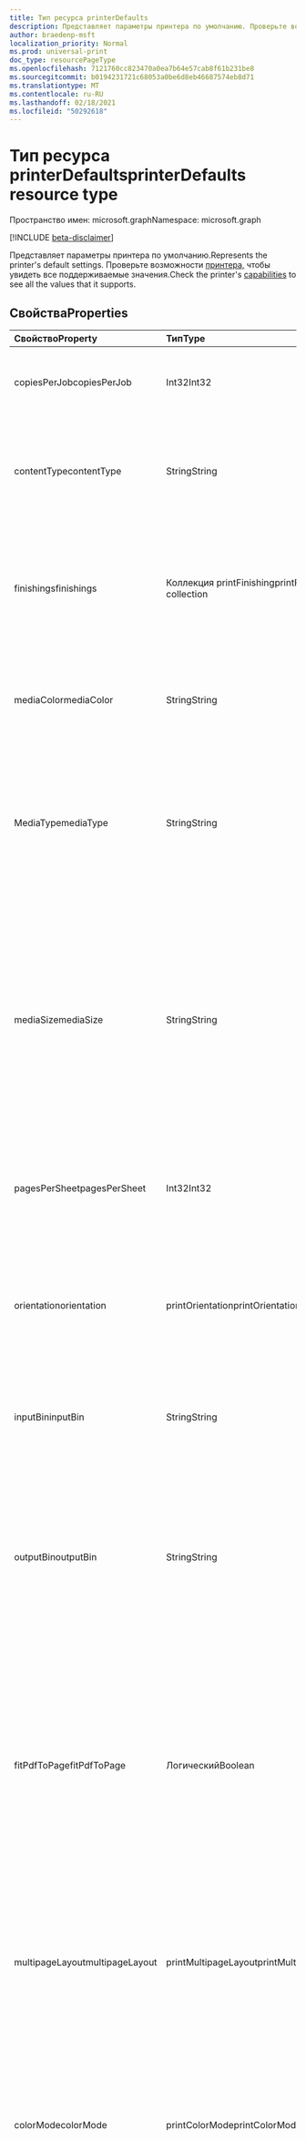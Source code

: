 ```yaml
---
title: Тип ресурса printerDefaults
description: Представляет параметры принтера по умолчанию. Проверьте возможности принтера, чтобы увидеть все поддерживаемые значения.
author: braedenp-msft
localization_priority: Normal
ms.prod: universal-print
doc_type: resourcePageType
ms.openlocfilehash: 7121760cc823470a0ea7b64e57cab8f61b231be8
ms.sourcegitcommit: b0194231721c68053a0be6d8eb46687574eb8d71
ms.translationtype: MT
ms.contentlocale: ru-RU
ms.lasthandoff: 02/18/2021
ms.locfileid: "50292618"
---
```

# <a name="printerdefaults-resource-type"></a><span data-ttu-id="e7a7d-104">Тип ресурса printerDefaults</span><span class="sxs-lookup"><span data-stu-id="e7a7d-104">printerDefaults resource type</span></span>

<span data-ttu-id="e7a7d-105">Пространство имен: microsoft.graph</span><span class="sxs-lookup"><span data-stu-id="e7a7d-105">Namespace: microsoft.graph</span></span>

[!INCLUDE [beta-disclaimer](../../includes/beta-disclaimer.md)]

<span data-ttu-id="e7a7d-106">Представляет параметры принтера по умолчанию.</span><span class="sxs-lookup"><span data-stu-id="e7a7d-106">Represents the printer's default settings.</span></span> <span data-ttu-id="e7a7d-107">Проверьте возможности [принтера,](printercapabilities.md) чтобы увидеть все поддерживаемые значения.</span><span class="sxs-lookup"><span data-stu-id="e7a7d-107">Check the printer's [capabilities](printercapabilities.md) to see all the values that it supports.</span></span>

## <a name="properties"></a><span data-ttu-id="e7a7d-108">Свойства</span><span class="sxs-lookup"><span data-stu-id="e7a7d-108">Properties</span></span>
| <span data-ttu-id="e7a7d-109">Свойство</span><span class="sxs-lookup"><span data-stu-id="e7a7d-109">Property</span></span>     | <span data-ttu-id="e7a7d-110">Тип</span><span class="sxs-lookup"><span data-stu-id="e7a7d-110">Type</span></span>        | <span data-ttu-id="e7a7d-111">Описание</span><span class="sxs-lookup"><span data-stu-id="e7a7d-111">Description</span></span> |
|:-------------|:------------|:------------|
|<span data-ttu-id="e7a7d-112">copiesPerJob</span><span class="sxs-lookup"><span data-stu-id="e7a7d-112">copiesPerJob</span></span>|<span data-ttu-id="e7a7d-113">Int32</span><span class="sxs-lookup"><span data-stu-id="e7a7d-113">Int32</span></span>|<span data-ttu-id="e7a7d-114">Количество печатаемой копии по умолчанию для каждого задания.</span><span class="sxs-lookup"><span data-stu-id="e7a7d-114">The default number of copies printed per job.</span></span>|
|<span data-ttu-id="e7a7d-115">contentType</span><span class="sxs-lookup"><span data-stu-id="e7a7d-115">contentType</span></span>|<span data-ttu-id="e7a7d-116">String</span><span class="sxs-lookup"><span data-stu-id="e7a7d-116">String</span></span>|<span data-ttu-id="e7a7d-117">Тип контента по умолчанию (MIME), который будет применяться при обработке документов.</span><span class="sxs-lookup"><span data-stu-id="e7a7d-117">The default content (MIME) type to use when processing documents.</span></span>|
|<span data-ttu-id="e7a7d-118">finishings</span><span class="sxs-lookup"><span data-stu-id="e7a7d-118">finishings</span></span>|<span data-ttu-id="e7a7d-119">Коллекция printFinishing</span><span class="sxs-lookup"><span data-stu-id="e7a7d-119">printFinishing collection</span></span>|<span data-ttu-id="e7a7d-120">Набор завершений по умолчанию, которые применяются к заданиям печати.</span><span class="sxs-lookup"><span data-stu-id="e7a7d-120">The default set of finishings to apply to print jobs.</span></span> <span data-ttu-id="e7a7d-121">Допустимые значения описаны в следующей таблице.</span><span class="sxs-lookup"><span data-stu-id="e7a7d-121">Valid values are described in the following table.</span></span>|
|<span data-ttu-id="e7a7d-122">mediaColor</span><span class="sxs-lookup"><span data-stu-id="e7a7d-122">mediaColor</span></span>|<span data-ttu-id="e7a7d-123">String</span><span class="sxs-lookup"><span data-stu-id="e7a7d-123">String</span></span>|<span data-ttu-id="e7a7d-124">Цвет мультимедиа по умолчанию (например, бумага) для печати документа.</span><span class="sxs-lookup"><span data-stu-id="e7a7d-124">The default media (such as paper) color to print the document on.</span></span>
|<span data-ttu-id="e7a7d-125">MediaType</span><span class="sxs-lookup"><span data-stu-id="e7a7d-125">mediaType</span></span>|<span data-ttu-id="e7a7d-126">String</span><span class="sxs-lookup"><span data-stu-id="e7a7d-126">String</span></span>|<span data-ttu-id="e7a7d-127">Тип мультимедиа по умолчанию (например, бумага) для печати документа.</span><span class="sxs-lookup"><span data-stu-id="e7a7d-127">The default media (such as paper) type to print the document on.</span></span> <span data-ttu-id="e7a7d-128">Допустимые значения описаны в следующей таблице.</span><span class="sxs-lookup"><span data-stu-id="e7a7d-128">Valid values are described in the following table.</span></span>|
|<span data-ttu-id="e7a7d-129">mediaSize</span><span class="sxs-lookup"><span data-stu-id="e7a7d-129">mediaSize</span></span>|<span data-ttu-id="e7a7d-130">String</span><span class="sxs-lookup"><span data-stu-id="e7a7d-130">String</span></span>|<span data-ttu-id="e7a7d-131">Размер мультимедиа по умолчанию для использования.</span><span class="sxs-lookup"><span data-stu-id="e7a7d-131">The default media size to use.</span></span> <span data-ttu-id="e7a7d-132">Поддерживает имена стандартных размеров для размеров мультимедиа ISO и ANSI, а также любые пользовательские размеры, поддерживаемые связанным принтером.</span><span class="sxs-lookup"><span data-stu-id="e7a7d-132">Supports standard size names for ISO and ANSI media sizes, along with any custom sizes supported by the associated printer.</span></span>
|<span data-ttu-id="e7a7d-133">pagesPerSheet</span><span class="sxs-lookup"><span data-stu-id="e7a7d-133">pagesPerSheet</span></span>|<span data-ttu-id="e7a7d-134">Int32</span><span class="sxs-lookup"><span data-stu-id="e7a7d-134">Int32</span></span>|<span data-ttu-id="e7a7d-135">Количество страниц документов по умолчанию для печати на каждом листе.</span><span class="sxs-lookup"><span data-stu-id="e7a7d-135">The default number of document pages to print on each sheet.</span></span>
|<span data-ttu-id="e7a7d-136">orientation</span><span class="sxs-lookup"><span data-stu-id="e7a7d-136">orientation</span></span>|<span data-ttu-id="e7a7d-137">printOrientation</span><span class="sxs-lookup"><span data-stu-id="e7a7d-137">printOrientation</span></span>|<span data-ttu-id="e7a7d-138">Ориентация по умолчанию, используемая при печати документа.</span><span class="sxs-lookup"><span data-stu-id="e7a7d-138">The default orientation to use when printing the document.</span></span> <span data-ttu-id="e7a7d-139">Допустимые значения описаны в следующей таблице.</span><span class="sxs-lookup"><span data-stu-id="e7a7d-139">Valid values are described in the following table.</span></span>|
|<span data-ttu-id="e7a7d-140">inputBin</span><span class="sxs-lookup"><span data-stu-id="e7a7d-140">inputBin</span></span>|<span data-ttu-id="e7a7d-141">String</span><span class="sxs-lookup"><span data-stu-id="e7a7d-141">String</span></span>|<span data-ttu-id="e7a7d-142">Корзина ввода по умолчанию, которая выступает в качестве источника бумаги.</span><span class="sxs-lookup"><span data-stu-id="e7a7d-142">The default input bin that serves as the paper source.</span></span>|
|<span data-ttu-id="e7a7d-143">outputBin</span><span class="sxs-lookup"><span data-stu-id="e7a7d-143">outputBin</span></span>|<span data-ttu-id="e7a7d-144">String</span><span class="sxs-lookup"><span data-stu-id="e7a7d-144">String</span></span>|<span data-ttu-id="e7a7d-145">Корзина вывода по умолчанию, в которая необходимо разместить завершенные печати.</span><span class="sxs-lookup"><span data-stu-id="e7a7d-145">The default output bin to place completed prints into.</span></span> <span data-ttu-id="e7a7d-146">Список поддерживаемых выходных [контейнеров](printercapabilities.md) см. в возможностях принтера.</span><span class="sxs-lookup"><span data-stu-id="e7a7d-146">See the printer's [capabilities](printercapabilities.md) for a list of supported output bins.</span></span>|
|<span data-ttu-id="e7a7d-147">fitPdfToPage</span><span class="sxs-lookup"><span data-stu-id="e7a7d-147">fitPdfToPage</span></span>|<span data-ttu-id="e7a7d-148">Логический</span><span class="sxs-lookup"><span data-stu-id="e7a7d-148">Boolean</span></span>|<span data-ttu-id="e7a7d-149">Параметр fitPdfToPage по умолчанию.</span><span class="sxs-lookup"><span data-stu-id="e7a7d-149">The default fitPdfToPage setting.</span></span> <span data-ttu-id="e7a7d-150">True, чтобы поместить каждую страницу PDF-документа на физический лист мультимедиа; false, чтобы принтер решил, как разложить показы.</span><span class="sxs-lookup"><span data-stu-id="e7a7d-150">True to fit each page of a PDF document to a physical sheet of media; false to let the printer decide how to lay out impressions.</span></span>|
|<span data-ttu-id="e7a7d-151">multipageLayout</span><span class="sxs-lookup"><span data-stu-id="e7a7d-151">multipageLayout</span></span>|<span data-ttu-id="e7a7d-152">printMultipageLayout</span><span class="sxs-lookup"><span data-stu-id="e7a7d-152">printMultipageLayout</span></span>|<span data-ttu-id="e7a7d-153">Направление по умолчанию для настройки страниц, когда на листе печатается несколько страниц.</span><span class="sxs-lookup"><span data-stu-id="e7a7d-153">The default direction to lay out pages when multiple pages are being printed per sheet.</span></span> <span data-ttu-id="e7a7d-154">Допустимые значения описаны в следующей таблице.</span><span class="sxs-lookup"><span data-stu-id="e7a7d-154">Valid values are described in the following table.</span></span>|
|<span data-ttu-id="e7a7d-155">colorMode</span><span class="sxs-lookup"><span data-stu-id="e7a7d-155">colorMode</span></span>|<span data-ttu-id="e7a7d-156">printColorMode</span><span class="sxs-lookup"><span data-stu-id="e7a7d-156">printColorMode</span></span>|<span data-ttu-id="e7a7d-157">Цветовой режим по умолчанию, который будет применяться при печати документа.</span><span class="sxs-lookup"><span data-stu-id="e7a7d-157">The default color mode to use when printing the document.</span></span> <span data-ttu-id="e7a7d-158">Допустимые значения описаны в следующей таблице.</span><span class="sxs-lookup"><span data-stu-id="e7a7d-158">Valid values are described in the following table.</span></span>|
|<span data-ttu-id="e7a7d-159">quality</span><span class="sxs-lookup"><span data-stu-id="e7a7d-159">quality</span></span>|<span data-ttu-id="e7a7d-160">printQuality</span><span class="sxs-lookup"><span data-stu-id="e7a7d-160">printQuality</span></span>|<span data-ttu-id="e7a7d-161">Качество по умолчанию, используемая при печати документа.</span><span class="sxs-lookup"><span data-stu-id="e7a7d-161">The default quality to use when printing the document.</span></span> <span data-ttu-id="e7a7d-162">Допустимые значения описаны в следующей таблице.</span><span class="sxs-lookup"><span data-stu-id="e7a7d-162">Valid values are described in the following table.</span></span>|
|<span data-ttu-id="e7a7d-163">duplexMode</span><span class="sxs-lookup"><span data-stu-id="e7a7d-163">duplexMode</span></span>|<span data-ttu-id="e7a7d-164">printDuplexMode</span><span class="sxs-lookup"><span data-stu-id="e7a7d-164">printDuplexMode</span></span>|<span data-ttu-id="e7a7d-165">Конфигурация duplex по умолчанию (с двух стороной), используемая при печати документа.</span><span class="sxs-lookup"><span data-stu-id="e7a7d-165">The default duplex (double-sided) configuration to use when printing a document.</span></span> <span data-ttu-id="e7a7d-166">Допустимые значения описаны в следующей таблице.</span><span class="sxs-lookup"><span data-stu-id="e7a7d-166">Valid values are described in the following table.</span></span>|
|<span data-ttu-id="e7a7d-167">dpi</span><span class="sxs-lookup"><span data-stu-id="e7a7d-167">dpi</span></span>|<span data-ttu-id="e7a7d-168">Int32</span><span class="sxs-lookup"><span data-stu-id="e7a7d-168">Int32</span></span>|<span data-ttu-id="e7a7d-169">Разрешение по умолчанию в DPI, используемом при печати задания.</span><span class="sxs-lookup"><span data-stu-id="e7a7d-169">The default resolution in DPI to use when printing the job.</span></span>|
|<span data-ttu-id="e7a7d-170">scaling</span><span class="sxs-lookup"><span data-stu-id="e7a7d-170">scaling</span></span>|<span data-ttu-id="e7a7d-171">printScaling</span><span class="sxs-lookup"><span data-stu-id="e7a7d-171">printScaling</span></span>|<span data-ttu-id="e7a7d-172">Указывает, как принтер масштабирует данные документа в нужном мультимедиа.</span><span class="sxs-lookup"><span data-stu-id="e7a7d-172">Specifies how the printer scales the document data to fit the requested media.</span></span> <span data-ttu-id="e7a7d-173">Допустимые значения описаны в следующей таблице.</span><span class="sxs-lookup"><span data-stu-id="e7a7d-173">Valid values are described in the following table.</span></span>|

### <a name="printmultipagelayout-values"></a><span data-ttu-id="e7a7d-174">Значения printMultipageLayout</span><span class="sxs-lookup"><span data-stu-id="e7a7d-174">printMultipageLayout values</span></span>

|<span data-ttu-id="e7a7d-175">Элемент</span><span class="sxs-lookup"><span data-stu-id="e7a7d-175">Member</span></span>|<span data-ttu-id="e7a7d-176">Значение</span><span class="sxs-lookup"><span data-stu-id="e7a7d-176">Value</span></span>|<span data-ttu-id="e7a7d-177">Описание</span><span class="sxs-lookup"><span data-stu-id="e7a7d-177">Description</span></span>|
|:---|:---|:---|
|<span data-ttu-id="e7a7d-178">clockwiseFromTopLeft</span><span class="sxs-lookup"><span data-stu-id="e7a7d-178">clockwiseFromTopLeft</span></span>|<span data-ttu-id="e7a7d-179">0</span><span class="sxs-lookup"><span data-stu-id="e7a7d-179">0</span></span>|<span data-ttu-id="e7a7d-180">Расположите страницы в сетке по часовой стрелке, начиная с левого верхнего.</span><span class="sxs-lookup"><span data-stu-id="e7a7d-180">Arrange the pages in a clockwise grid starting in the top left.</span></span>|
|<span data-ttu-id="e7a7d-181">counterClockwiseFromTopLeft</span><span class="sxs-lookup"><span data-stu-id="e7a7d-181">counterClockwiseFromTopLeft</span></span>|<span data-ttu-id="e7a7d-182">1 </span><span class="sxs-lookup"><span data-stu-id="e7a7d-182">1</span></span>|<span data-ttu-id="e7a7d-183">Расположите страницы в сетке против часовой стрелки, начиная с левого верхнего.</span><span class="sxs-lookup"><span data-stu-id="e7a7d-183">Arrange the pages in a counterclockwise grid starting in the top left.</span></span>|
|<span data-ttu-id="e7a7d-184">counterClockwiseFromTopRight</span><span class="sxs-lookup"><span data-stu-id="e7a7d-184">counterClockwiseFromTopRight</span></span>|<span data-ttu-id="e7a7d-185">2 </span><span class="sxs-lookup"><span data-stu-id="e7a7d-185">2</span></span>|<span data-ttu-id="e7a7d-186">Расположите страницы в сетке против часовой стрелки, начиная с верхнего правого.</span><span class="sxs-lookup"><span data-stu-id="e7a7d-186">Arrange the pages in a counterclockwise grid starting in the top right.</span></span>|
|<span data-ttu-id="e7a7d-187">clockwiseFromTopRight</span><span class="sxs-lookup"><span data-stu-id="e7a7d-187">clockwiseFromTopRight</span></span>|<span data-ttu-id="e7a7d-188">3 </span><span class="sxs-lookup"><span data-stu-id="e7a7d-188">3</span></span>|<span data-ttu-id="e7a7d-189">Расположите страницы в сетке по часовой стрелке, начиная с верхнего правого.</span><span class="sxs-lookup"><span data-stu-id="e7a7d-189">Arrange the pages in a clockwise grid starting in the top right.</span></span>|
|<span data-ttu-id="e7a7d-190">counterClockwiseFromBottomLeft</span><span class="sxs-lookup"><span data-stu-id="e7a7d-190">counterClockwiseFromBottomLeft</span></span>|<span data-ttu-id="e7a7d-191">4 </span><span class="sxs-lookup"><span data-stu-id="e7a7d-191">4</span></span>|<span data-ttu-id="e7a7d-192">Расположите страницы в сетке против часовой стрелки, начиная с левого нижнего.</span><span class="sxs-lookup"><span data-stu-id="e7a7d-192">Arrange the pages in a counterclockwise grid starting in the bottom left.</span></span>|
|<span data-ttu-id="e7a7d-193">clockwiseFromBottomLeft</span><span class="sxs-lookup"><span data-stu-id="e7a7d-193">clockwiseFromBottomLeft</span></span>|<span data-ttu-id="e7a7d-194">5 </span><span class="sxs-lookup"><span data-stu-id="e7a7d-194">5</span></span>|<span data-ttu-id="e7a7d-195">Расположите страницы в сетке по часовой стрелке, начиная с нижнего левого.</span><span class="sxs-lookup"><span data-stu-id="e7a7d-195">Arrange the pages in a clockwise grid starting in the bottom left.</span></span>|
|<span data-ttu-id="e7a7d-196">counterClockwiseFromBottomRight</span><span class="sxs-lookup"><span data-stu-id="e7a7d-196">counterClockwiseFromBottomRight</span></span>|<span data-ttu-id="e7a7d-197">6 </span><span class="sxs-lookup"><span data-stu-id="e7a7d-197">6</span></span>|<span data-ttu-id="e7a7d-198">Расположите страницы в сетке против часовой стрелки, начиная с нижнего правого.</span><span class="sxs-lookup"><span data-stu-id="e7a7d-198">Arrange the pages in a counterclockwise grid starting in the bottom right.</span></span>|
|<span data-ttu-id="e7a7d-199">clockwiseFromBottomRight</span><span class="sxs-lookup"><span data-stu-id="e7a7d-199">clockwiseFromBottomRight</span></span>|<span data-ttu-id="e7a7d-200">7 </span><span class="sxs-lookup"><span data-stu-id="e7a7d-200">7</span></span>|<span data-ttu-id="e7a7d-201">Расположите страницы в сетке по часовой стрелке, начиная с нижнего правого.</span><span class="sxs-lookup"><span data-stu-id="e7a7d-201">Arrange the pages in a clockwise grid starting in the bottom right.</span></span>|

### <a name="printduplexmode-values"></a><span data-ttu-id="e7a7d-202">значения printDuplexMode</span><span class="sxs-lookup"><span data-stu-id="e7a7d-202">printDuplexMode values</span></span>

|<span data-ttu-id="e7a7d-203">Элемент</span><span class="sxs-lookup"><span data-stu-id="e7a7d-203">Member</span></span>|<span data-ttu-id="e7a7d-204">Значение</span><span class="sxs-lookup"><span data-stu-id="e7a7d-204">Value</span></span>|<span data-ttu-id="e7a7d-205">Описание</span><span class="sxs-lookup"><span data-stu-id="e7a7d-205">Description</span></span>|
|:---|:---|:---|
|<span data-ttu-id="e7a7d-206">flipOnLongEdge</span><span class="sxs-lookup"><span data-stu-id="e7a7d-206">flipOnLongEdge</span></span>|<span data-ttu-id="e7a7d-207">0</span><span class="sxs-lookup"><span data-stu-id="e7a7d-207">0</span></span>|<span data-ttu-id="e7a7d-208">Принтер напечатает две стороны и будет пролистывать документы вдоль длинного края.</span><span class="sxs-lookup"><span data-stu-id="e7a7d-208">The printer will print double-sided, and will flip documents along the long edge.</span></span>|
|<span data-ttu-id="e7a7d-209">flipOnShortEdge</span><span class="sxs-lookup"><span data-stu-id="e7a7d-209">flipOnShortEdge</span></span>|<span data-ttu-id="e7a7d-210">1 </span><span class="sxs-lookup"><span data-stu-id="e7a7d-210">1</span></span>|<span data-ttu-id="e7a7d-211">Принтер напечатает две стороны и будет пролистывать документы вдоль короткого края.</span><span class="sxs-lookup"><span data-stu-id="e7a7d-211">The printer will print double-sided, and will flip documents along the short edge.</span></span>|
|<span data-ttu-id="e7a7d-212">oneSided</span><span class="sxs-lookup"><span data-stu-id="e7a7d-212">oneSided</span></span>|<span data-ttu-id="e7a7d-213">2 </span><span class="sxs-lookup"><span data-stu-id="e7a7d-213">2</span></span>|<span data-ttu-id="e7a7d-214">Принтер напечатает однобокий принтер.</span><span class="sxs-lookup"><span data-stu-id="e7a7d-214">The printer will print single-sided.</span></span>|

### <a name="printfinishing-values"></a><span data-ttu-id="e7a7d-215">значения printFinishing</span><span class="sxs-lookup"><span data-stu-id="e7a7d-215">printFinishing values</span></span>

|<span data-ttu-id="e7a7d-216">Элемент</span><span class="sxs-lookup"><span data-stu-id="e7a7d-216">Member</span></span>|<span data-ttu-id="e7a7d-217">Значение</span><span class="sxs-lookup"><span data-stu-id="e7a7d-217">Value</span></span>|<span data-ttu-id="e7a7d-218">Описание</span><span class="sxs-lookup"><span data-stu-id="e7a7d-218">Description</span></span>|
|:---|:---|:---|
|<span data-ttu-id="e7a7d-219">Нет</span><span class="sxs-lookup"><span data-stu-id="e7a7d-219">none</span></span>|<span data-ttu-id="e7a7d-220">3 </span><span class="sxs-lookup"><span data-stu-id="e7a7d-220">3</span></span>|<span data-ttu-id="e7a7d-221">Завершение не заканчивается.</span><span class="sxs-lookup"><span data-stu-id="e7a7d-221">No finishings.</span></span> <span data-ttu-id="e7a7d-222">Включив это значение, можно предоставить пустую коллекцию завершений.</span><span class="sxs-lookup"><span data-stu-id="e7a7d-222">Including this value is equivalent to providing an empty collection of finishings.</span></span>|
|<span data-ttu-id="e7a7d-223">365</span><span class="sxs-lookup"><span data-stu-id="e7a7d-223">staple</span></span>|<span data-ttu-id="e7a7d-224">4 </span><span class="sxs-lookup"><span data-stu-id="e7a7d-224">4</span></span>|<span data-ttu-id="e7a7d-225">Скрепить документ, используя стандартную конфигурацию затухания принтера.</span><span class="sxs-lookup"><span data-stu-id="e7a7d-225">Staple the document using the printer's default stapling configuration.</span></span>|
|<span data-ttu-id="e7a7d-226">1</span><span class="sxs-lookup"><span data-stu-id="e7a7d-226">punch</span></span>|<span data-ttu-id="e7a7d-227">5 </span><span class="sxs-lookup"><span data-stu-id="e7a7d-227">5</span></span>|<span data-ttu-id="e7a7d-228">Ветвь документа с помощью конфигурации с затухаемой по умолчанию конфигурацией принтера.</span><span class="sxs-lookup"><span data-stu-id="e7a7d-228">Hole punch the document using the printer's default hole punch configuration.</span></span>|
|<span data-ttu-id="e7a7d-229">cover</span><span class="sxs-lookup"><span data-stu-id="e7a7d-229">cover</span></span>|<span data-ttu-id="e7a7d-230">6 </span><span class="sxs-lookup"><span data-stu-id="e7a7d-230">6</span></span>|<span data-ttu-id="e7a7d-231">Применив к документу обложку.</span><span class="sxs-lookup"><span data-stu-id="e7a7d-231">Apply a cover to the document.</span></span>|
|<span data-ttu-id="e7a7d-232">bind</span><span class="sxs-lookup"><span data-stu-id="e7a7d-232">bind</span></span>|<span data-ttu-id="e7a7d-233">7 </span><span class="sxs-lookup"><span data-stu-id="e7a7d-233">7</span></span>|<span data-ttu-id="e7a7d-234">Привяжете документ с помощью конфигурации привязки принтера по умолчанию.</span><span class="sxs-lookup"><span data-stu-id="e7a7d-234">Bind the document using the printer's default binding configuration.</span></span>|
|<span data-ttu-id="e7a7d-235">itchStitch</span><span class="sxs-lookup"><span data-stu-id="e7a7d-235">saddleStitch</span></span>|<span data-ttu-id="e7a7d-236">8 </span><span class="sxs-lookup"><span data-stu-id="e7a7d-236">8</span></span>|<span data-ttu-id="e7a7d-237">Запечатав документ с использованием конфигурации настройки по умолчанию для принтера.</span><span class="sxs-lookup"><span data-stu-id="e7a7d-237">Saddle-stich the document using the printer's default stitching configuration.</span></span>|
|<span data-ttu-id="e7a7d-238">edge</span><span class="sxs-lookup"><span data-stu-id="e7a7d-238">stitchEdge</span></span>|<span data-ttu-id="e7a7d-239">9 </span><span class="sxs-lookup"><span data-stu-id="e7a7d-239">9</span></span>|<span data-ttu-id="e7a7d-240">Обустройка по краям документа с использованием конфигурации настроек принтера по умолчанию.</span><span class="sxs-lookup"><span data-stu-id="e7a7d-240">Edge-stitch the document using the printer's default stitching configuration.</span></span>|
|<span data-ttu-id="e7a7d-241">stapleTopLeft</span><span class="sxs-lookup"><span data-stu-id="e7a7d-241">stapleTopLeft</span></span>|<span data-ttu-id="e7a7d-242">20</span><span class="sxs-lookup"><span data-stu-id="e7a7d-242">20</span></span>|<span data-ttu-id="e7a7d-243">Скрепить документ в верхнем левом углу.</span><span class="sxs-lookup"><span data-stu-id="e7a7d-243">Staple the document in the top-left corner.</span></span>|
|<span data-ttu-id="e7a7d-244">botBottomLeft</span><span class="sxs-lookup"><span data-stu-id="e7a7d-244">stapleBottomLeft</span></span>|<span data-ttu-id="e7a7d-245">21</span><span class="sxs-lookup"><span data-stu-id="e7a7d-245">21</span></span>|<span data-ttu-id="e7a7d-246">Скрепить документ в левом нижнем углу.</span><span class="sxs-lookup"><span data-stu-id="e7a7d-246">Staple the document in the bottom-left corner.</span></span>|
|<span data-ttu-id="e7a7d-247">stapleTopRight</span><span class="sxs-lookup"><span data-stu-id="e7a7d-247">stapleTopRight</span></span>|<span data-ttu-id="e7a7d-248">22</span><span class="sxs-lookup"><span data-stu-id="e7a7d-248">22</span></span>|<span data-ttu-id="e7a7d-249">Скрепить документ в правом верхнем углу.</span><span class="sxs-lookup"><span data-stu-id="e7a7d-249">Staple the document in the top-right corner.</span></span>|
|<span data-ttu-id="e7a7d-250">botBottomRight</span><span class="sxs-lookup"><span data-stu-id="e7a7d-250">stapleBottomRight</span></span>|<span data-ttu-id="e7a7d-251">23</span><span class="sxs-lookup"><span data-stu-id="e7a7d-251">23</span></span>|<span data-ttu-id="e7a7d-252">Скрепить документ в правом нижнем углу.</span><span class="sxs-lookup"><span data-stu-id="e7a7d-252">Staple the document in the bottom-right corner.</span></span>|
|<span data-ttu-id="e7a7d-253">stitchLeftEdge</span><span class="sxs-lookup"><span data-stu-id="e7a7d-253">stitchLeftEdge</span></span>|<span data-ttu-id="e7a7d-254">24</span><span class="sxs-lookup"><span data-stu-id="e7a7d-254">24</span></span>|<span data-ttu-id="e7a7d-255">По краям выстройте документ вдоль левого края.</span><span class="sxs-lookup"><span data-stu-id="e7a7d-255">Edge-stitch the document along the left edge.</span></span>|
|<span data-ttu-id="e7a7d-256">stitchTopEdge</span><span class="sxs-lookup"><span data-stu-id="e7a7d-256">stitchTopEdge</span></span>|<span data-ttu-id="e7a7d-257">25</span><span class="sxs-lookup"><span data-stu-id="e7a7d-257">25</span></span>|<span data-ttu-id="e7a7d-258">По краям выстройте документ вдоль верхнего края.</span><span class="sxs-lookup"><span data-stu-id="e7a7d-258">Edge-stitch the document along the top edge.</span></span>|
|<span data-ttu-id="e7a7d-259">stitchRightEdge</span><span class="sxs-lookup"><span data-stu-id="e7a7d-259">stitchRightEdge</span></span>|<span data-ttu-id="e7a7d-260">26</span><span class="sxs-lookup"><span data-stu-id="e7a7d-260">26</span></span>|<span data-ttu-id="e7a7d-261">По краям выстройте документ вдоль правого края.</span><span class="sxs-lookup"><span data-stu-id="e7a7d-261">Edge-stitch the document along the right edge.</span></span>|
|<span data-ttu-id="e7a7d-262">botBottomEdge</span><span class="sxs-lookup"><span data-stu-id="e7a7d-262">stitchBottomEdge</span></span>|<span data-ttu-id="e7a7d-263">27</span><span class="sxs-lookup"><span data-stu-id="e7a7d-263">27</span></span>|<span data-ttu-id="e7a7d-264">По краям выстройте документ вдоль нижнего края.</span><span class="sxs-lookup"><span data-stu-id="e7a7d-264">Edge-stitch the document along the bottom edge.</span></span>|
|<span data-ttu-id="e7a7d-265">stapleDualLeft</span><span class="sxs-lookup"><span data-stu-id="e7a7d-265">stapleDualLeft</span></span>|<span data-ttu-id="e7a7d-266">28</span><span class="sxs-lookup"><span data-stu-id="e7a7d-266">28</span></span>|<span data-ttu-id="e7a7d-267">Дважды скрепить документ вдоль левого края.</span><span class="sxs-lookup"><span data-stu-id="e7a7d-267">Staple the document twice along the left edge.</span></span>|
|<span data-ttu-id="e7a7d-268">stapleDualTop</span><span class="sxs-lookup"><span data-stu-id="e7a7d-268">stapleDualTop</span></span>|<span data-ttu-id="e7a7d-269">29</span><span class="sxs-lookup"><span data-stu-id="e7a7d-269">29</span></span>|<span data-ttu-id="e7a7d-270">Скрепить документ дважды вдоль верхнего края.</span><span class="sxs-lookup"><span data-stu-id="e7a7d-270">Staple the document twice along the top edge.</span></span>|
|<span data-ttu-id="e7a7d-271">stapleDualRight</span><span class="sxs-lookup"><span data-stu-id="e7a7d-271">stapleDualRight</span></span>|<span data-ttu-id="e7a7d-272">30</span><span class="sxs-lookup"><span data-stu-id="e7a7d-272">30</span></span>|<span data-ttu-id="e7a7d-273">Скрепить документ дважды вдоль правого края.</span><span class="sxs-lookup"><span data-stu-id="e7a7d-273">Staple the document twice along the right edge.</span></span>|
|<span data-ttu-id="e7a7d-274">stapleDualBottom</span><span class="sxs-lookup"><span data-stu-id="e7a7d-274">stapleDualBottom</span></span>|<span data-ttu-id="e7a7d-275">31</span><span class="sxs-lookup"><span data-stu-id="e7a7d-275">31</span></span>|<span data-ttu-id="e7a7d-276">Скрепить документ дважды вдоль нижнего края.</span><span class="sxs-lookup"><span data-stu-id="e7a7d-276">Staple the document twice along the bottom edge.</span></span>|
|<span data-ttu-id="e7a7d-277">unknownFutureValue</span><span class="sxs-lookup"><span data-stu-id="e7a7d-277">unknownFutureValue</span></span>|<span data-ttu-id="e7a7d-278">32</span><span class="sxs-lookup"><span data-stu-id="e7a7d-278">32</span></span>|<span data-ttu-id="e7a7d-279">Постоянно меняющееся значение sentinel для enumeration.</span><span class="sxs-lookup"><span data-stu-id="e7a7d-279">Evolvable enumeration sentinel value.</span></span> <span data-ttu-id="e7a7d-280">Не следует использовать.</span><span class="sxs-lookup"><span data-stu-id="e7a7d-280">Do not use.</span></span>|

## <a name="printorientation-values"></a><span data-ttu-id="e7a7d-281">значения printOrientation</span><span class="sxs-lookup"><span data-stu-id="e7a7d-281">printOrientation values</span></span>

|<span data-ttu-id="e7a7d-282">Элемент</span><span class="sxs-lookup"><span data-stu-id="e7a7d-282">Member</span></span>|<span data-ttu-id="e7a7d-283">Значение</span><span class="sxs-lookup"><span data-stu-id="e7a7d-283">Value</span></span>|<span data-ttu-id="e7a7d-284">Описание</span><span class="sxs-lookup"><span data-stu-id="e7a7d-284">Description</span></span>|
|:---|:---|:---|
|<span data-ttu-id="e7a7d-285">кивная</span><span class="sxs-lookup"><span data-stu-id="e7a7d-285">portrait</span></span>|<span data-ttu-id="e7a7d-286">3 </span><span class="sxs-lookup"><span data-stu-id="e7a7d-286">3</span></span>|<span data-ttu-id="e7a7d-287">Принтер будет печатать показы в "кантной" ориентации.</span><span class="sxs-lookup"><span data-stu-id="e7a7d-287">The printer will print impressions in the "portrait" orientation.</span></span>|
|<span data-ttu-id="e7a7d-288">альбомная</span><span class="sxs-lookup"><span data-stu-id="e7a7d-288">landscape</span></span>|<span data-ttu-id="e7a7d-289">4 </span><span class="sxs-lookup"><span data-stu-id="e7a7d-289">4</span></span>|<span data-ttu-id="e7a7d-290">Принтер будет печатать показы в "альбомной" ориентации.</span><span class="sxs-lookup"><span data-stu-id="e7a7d-290">The printer will print impressions in the "landscape" orientation.</span></span>|
|<span data-ttu-id="e7a7d-291">reverseLandscape</span><span class="sxs-lookup"><span data-stu-id="e7a7d-291">reverseLandscape</span></span>|<span data-ttu-id="e7a7d-292">5 </span><span class="sxs-lookup"><span data-stu-id="e7a7d-292">5</span></span>|<span data-ttu-id="e7a7d-293">Принтер будет печатать показы в "обратной альбомной" ориентации.</span><span class="sxs-lookup"><span data-stu-id="e7a7d-293">The printer will print impressions in the "reverse landscape" orientation.</span></span>|
|<span data-ttu-id="e7a7d-294">reversePortrait</span><span class="sxs-lookup"><span data-stu-id="e7a7d-294">reversePortrait</span></span>|<span data-ttu-id="e7a7d-295">6 </span><span class="sxs-lookup"><span data-stu-id="e7a7d-295">6</span></span>|<span data-ttu-id="e7a7d-296">Принтер будет печатать показы в ориентации "обратного кисть".</span><span class="sxs-lookup"><span data-stu-id="e7a7d-296">The printer will print impressions in the "reverse portrait" orientation.</span></span>|

### <a name="printquality-values"></a><span data-ttu-id="e7a7d-297">значения printQuality</span><span class="sxs-lookup"><span data-stu-id="e7a7d-297">printQuality values</span></span>

|<span data-ttu-id="e7a7d-298">Элемент</span><span class="sxs-lookup"><span data-stu-id="e7a7d-298">Member</span></span>|<span data-ttu-id="e7a7d-299">Значение</span><span class="sxs-lookup"><span data-stu-id="e7a7d-299">Value</span></span>|<span data-ttu-id="e7a7d-300">Описание</span><span class="sxs-lookup"><span data-stu-id="e7a7d-300">Description</span></span>|
|:---|:---|
|<span data-ttu-id="e7a7d-301">low</span><span class="sxs-lookup"><span data-stu-id="e7a7d-301">low</span></span>|<span data-ttu-id="e7a7d-302">0</span><span class="sxs-lookup"><span data-stu-id="e7a7d-302">0</span></span>|<span data-ttu-id="e7a7d-303">Принтер напечатает задание, используя низкое качество (обычное название — черновик).</span><span class="sxs-lookup"><span data-stu-id="e7a7d-303">The printer will print the job using low (commonly known as "draft") quality.</span></span>|
|<span data-ttu-id="e7a7d-304">medium</span><span class="sxs-lookup"><span data-stu-id="e7a7d-304">medium</span></span>|<span data-ttu-id="e7a7d-305">1 </span><span class="sxs-lookup"><span data-stu-id="e7a7d-305">1</span></span>|<span data-ttu-id="e7a7d-306">Принтер напечатает задание с помощью medim (обычного) качества.</span><span class="sxs-lookup"><span data-stu-id="e7a7d-306">The printer will print the job using medim (commonly known as "normal") quality.</span></span>|
|<span data-ttu-id="e7a7d-307">high</span><span class="sxs-lookup"><span data-stu-id="e7a7d-307">high</span></span>|<span data-ttu-id="e7a7d-308">2 </span><span class="sxs-lookup"><span data-stu-id="e7a7d-308">2</span></span>|<span data-ttu-id="e7a7d-309">Принтер напечатает задание с использованием высокого (обычно известного как "лучшее" или "отличное") качества.</span><span class="sxs-lookup"><span data-stu-id="e7a7d-309">The printer will print the job using high (commonly known as "best" or "fine") quality.</span></span>|
|<span data-ttu-id="e7a7d-310">unknownFutureValue</span><span class="sxs-lookup"><span data-stu-id="e7a7d-310">unknownFutureValue</span></span>|<span data-ttu-id="e7a7d-311">3 </span><span class="sxs-lookup"><span data-stu-id="e7a7d-311">3</span></span>|<span data-ttu-id="e7a7d-312">Постоянно меняющееся значение sentinel для enumeration.</span><span class="sxs-lookup"><span data-stu-id="e7a7d-312">Evolvable enumeration sentinel value.</span></span> <span data-ttu-id="e7a7d-313">Не следует использовать.</span><span class="sxs-lookup"><span data-stu-id="e7a7d-313">Do not use.</span></span>|

### <a name="printcolormode-values"></a><span data-ttu-id="e7a7d-314">Значения printColorMode</span><span class="sxs-lookup"><span data-stu-id="e7a7d-314">printColorMode values</span></span>

|<span data-ttu-id="e7a7d-315">Элемент</span><span class="sxs-lookup"><span data-stu-id="e7a7d-315">Member</span></span>|<span data-ttu-id="e7a7d-316">Значение</span><span class="sxs-lookup"><span data-stu-id="e7a7d-316">Value</span></span>|<span data-ttu-id="e7a7d-317">Описание</span><span class="sxs-lookup"><span data-stu-id="e7a7d-317">Description</span></span>|
|:---|:---|:---|
|<span data-ttu-id="e7a7d-318">blackAndWhite</span><span class="sxs-lookup"><span data-stu-id="e7a7d-318">blackAndWhite</span></span>|<span data-ttu-id="e7a7d-319">0</span><span class="sxs-lookup"><span data-stu-id="e7a7d-319">0</span></span>|<span data-ttu-id="e7a7d-320">Черно-белый (используйте только материал черного маркера).)</span><span class="sxs-lookup"><span data-stu-id="e7a7d-320">Black and white (use black marker material only.)</span></span>|
|<span data-ttu-id="e7a7d-321">grayscale</span><span class="sxs-lookup"><span data-stu-id="e7a7d-321">grayscale</span></span>|<span data-ttu-id="e7a7d-322">1 </span><span class="sxs-lookup"><span data-stu-id="e7a7d-322">1</span></span>|<span data-ttu-id="e7a7d-323">Серый (может использовать какой-то материал цветового маркера).)</span><span class="sxs-lookup"><span data-stu-id="e7a7d-323">Grayscale (may use some color marker material.)</span></span>|
|<span data-ttu-id="e7a7d-324">color</span><span class="sxs-lookup"><span data-stu-id="e7a7d-324">color</span></span>|<span data-ttu-id="e7a7d-325">2 </span><span class="sxs-lookup"><span data-stu-id="e7a7d-325">2</span></span>|<span data-ttu-id="e7a7d-326">Цвет (используйте любое сочетание материалов маркера для создания цветового впечатления).</span><span class="sxs-lookup"><span data-stu-id="e7a7d-326">Color (use any combination of marker materials to create a color impression).</span></span>|
|<span data-ttu-id="e7a7d-327">Авто</span><span class="sxs-lookup"><span data-stu-id="e7a7d-327">auto</span></span>|<span data-ttu-id="e7a7d-328">3 </span><span class="sxs-lookup"><span data-stu-id="e7a7d-328">3</span></span>|<span data-ttu-id="e7a7d-329">Разрешим принтеру выбрать цветной режим.</span><span class="sxs-lookup"><span data-stu-id="e7a7d-329">Let the printer decide which color mode to use.</span></span>|

### <a name="printscaling-values"></a><span data-ttu-id="e7a7d-330">значения printScaling</span><span class="sxs-lookup"><span data-stu-id="e7a7d-330">printScaling values</span></span>

|<span data-ttu-id="e7a7d-331">Элемент</span><span class="sxs-lookup"><span data-stu-id="e7a7d-331">Member</span></span>|<span data-ttu-id="e7a7d-332">Значение</span><span class="sxs-lookup"><span data-stu-id="e7a7d-332">Value</span></span>|<span data-ttu-id="e7a7d-333">Описание</span><span class="sxs-lookup"><span data-stu-id="e7a7d-333">Description</span></span>|
|:---|:---|:---|
|<span data-ttu-id="e7a7d-334">Авто</span><span class="sxs-lookup"><span data-stu-id="e7a7d-334">auto</span></span>|<span data-ttu-id="e7a7d-335">0</span><span class="sxs-lookup"><span data-stu-id="e7a7d-335">0</span></span>|<span data-ttu-id="e7a7d-336">Если размер документа превышает запрашиваемого носителю, а поля ненулевые, принтер  масштабирования документа соответствует размеру printScaling.</span><span class="sxs-lookup"><span data-stu-id="e7a7d-336">If the document is larger than the requested media and the margins are non-zero, the printer scales the document like the **fit** printScaling.</span></span> <span data-ttu-id="e7a7d-337">В противном случае принтер масштабирования документа с помощью **заливки** printScaling.</span><span class="sxs-lookup"><span data-stu-id="e7a7d-337">Otherwise, the printer scales the document using the **fill** printScaling.</span></span> <span data-ttu-id="e7a7d-338">Если размер документа меньше запрашиваемой, используется printScaling "none".</span><span class="sxs-lookup"><span data-stu-id="e7a7d-338">If the document is smaller than the requested media, 'none' printScaling is used.</span></span>|
|<span data-ttu-id="e7a7d-339">shrinkToFit</span><span class="sxs-lookup"><span data-stu-id="e7a7d-339">shrinkToFit</span></span>|<span data-ttu-id="e7a7d-340">1 </span><span class="sxs-lookup"><span data-stu-id="e7a7d-340">1</span></span>|<span data-ttu-id="e7a7d-341">Если размер документа превышает размер запрашиваемого носителя, принтер  масштабирования документа соответствует размеру printScaling.</span><span class="sxs-lookup"><span data-stu-id="e7a7d-341">If the document is larger than the requested media, the printer scales the document like the **fit** printScaling.</span></span> <span data-ttu-id="e7a7d-342">В противном случае принтер масштабирования документа, как **не** printScaling.</span><span class="sxs-lookup"><span data-stu-id="e7a7d-342">Otherwise, the printer scales the document like the **none** printScaling.</span></span>|
|<span data-ttu-id="e7a7d-343">fill</span><span class="sxs-lookup"><span data-stu-id="e7a7d-343">fill</span></span>|<span data-ttu-id="e7a7d-344">2 </span><span class="sxs-lookup"><span data-stu-id="e7a7d-344">2</span></span>|<span data-ttu-id="e7a7d-345">Принтер масштабирования документа для заполнения запрашиваемого размера мультимедиа, сохраняя пропорции, но потенциально обрезки части документа.</span><span class="sxs-lookup"><span data-stu-id="e7a7d-345">The printer scales the document to fill the requested media size, preserving its aspect ratio but potentially cropping portions of the document.</span></span>|
|<span data-ttu-id="e7a7d-346">fit</span><span class="sxs-lookup"><span data-stu-id="e7a7d-346">fit</span></span>|<span data-ttu-id="e7a7d-347">3 </span><span class="sxs-lookup"><span data-stu-id="e7a7d-347">3</span></span>|<span data-ttu-id="e7a7d-348">Принтер масштабирования документа в зависимости от области для печати запрашиваемого размера мультимедиа, сохраняя пропорции данных документа без обрезки документа.</span><span class="sxs-lookup"><span data-stu-id="e7a7d-348">The printer scales the document to fit the printable area of the requested media size, preserving the aspect ratio of the document data without cropping the document.</span></span>|
|<span data-ttu-id="e7a7d-349">Нет</span><span class="sxs-lookup"><span data-stu-id="e7a7d-349">none</span></span>|<span data-ttu-id="e7a7d-350">4 </span><span class="sxs-lookup"><span data-stu-id="e7a7d-350">4</span></span>|<span data-ttu-id="e7a7d-351">Принтер не масштабировать документ в зависимости от размера запрашиваемого носителя.</span><span class="sxs-lookup"><span data-stu-id="e7a7d-351">The printer does not scale the document to fit the requested media size.</span></span> <span data-ttu-id="e7a7d-352">Если размер документа превышает запрашиваемую, принтер центрировать и обрезает итоговые выходные данные.</span><span class="sxs-lookup"><span data-stu-id="e7a7d-352">If the document is larger than the requested media, the printer centers and clips the resulting output.</span></span> <span data-ttu-id="e7a7d-353">Если размер документа меньше, чем у запрашиваемного носителя, принтер выводит по центру.</span><span class="sxs-lookup"><span data-stu-id="e7a7d-353">If the document is smaller than the requested media, printer centers the resulting output.</span></span>|
|<span data-ttu-id="e7a7d-354">unknownFutureValue</span><span class="sxs-lookup"><span data-stu-id="e7a7d-354">unknownFutureValue</span></span>|<span data-ttu-id="e7a7d-355">5 </span><span class="sxs-lookup"><span data-stu-id="e7a7d-355">5</span></span>|<span data-ttu-id="e7a7d-356">Постоянно меняющееся значение sentinel для enumeration.</span><span class="sxs-lookup"><span data-stu-id="e7a7d-356">Evolvable enumeration sentinel value.</span></span> <span data-ttu-id="e7a7d-357">Не следует использовать.</span><span class="sxs-lookup"><span data-stu-id="e7a7d-357">Do not use.</span></span>|

## <a name="json-representation"></a><span data-ttu-id="e7a7d-358">Представление JSON</span><span class="sxs-lookup"><span data-stu-id="e7a7d-358">JSON representation</span></span>

<span data-ttu-id="e7a7d-359">Ниже указано представление ресурса в формате JSON.</span><span class="sxs-lookup"><span data-stu-id="e7a7d-359">The following is a JSON representation of the resource.</span></span>

<!-- {
  "blockType": "resource",
  "optionalProperties": [

  ],
  "@odata.type": "microsoft.graph.printerDefaults"
}-->

```json
{
  "copiesPerJob": 123456,
  "contentType": "String",
  "finishings": ["String"],
  "mediaColor": "String",
  "mediaSize": "String",
  "pagesPerSheet": 123456,
  "orientation": "String",
  "outputBin": "String",
  "fitPdfToPage": true,
  "multipageLayout": "String",
  "colorMode": "String",
  "quality": "String",
  "duplexMode": "String"
}

```

## <a name="see-also"></a><span data-ttu-id="e7a7d-360">См. также</span><span class="sxs-lookup"><span data-stu-id="e7a7d-360">See also</span></span>

* [<span data-ttu-id="e7a7d-361">restoreFactoryDefaults</span><span class="sxs-lookup"><span data-stu-id="e7a7d-361">restoreFactoryDefaults</span></span>](../api/printer-restorefactorydefaults.md)

<!-- uuid: 8fcb5dbc-d5aa-4681-8e31-b001d5168d79
2015-10-25 14:57:30 UTC -->
<!-- {
  "type": "#page.annotation",
  "description": "printerDefaults resource",
  "keywords": "",
  "section": "documentation",
  "tocPath": ""
}-->

